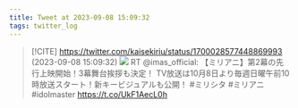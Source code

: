 ```yaml
---
title: Tweet at 2023-09-08 15:09:32
tags: twitter_log
---
```


> [!CITE] https://twitter.com/kaisekiriu/status/1700028577448869993 (2023-09-08 15:09:32)
> ![](https://twitter.com/kaisekiriu/status/1700028577448869993)
> RT @imas_official: 【ミリアニ】第2幕の先行上映開始！3幕舞台挨拶も決定！ TV放送は10月8日より毎週日曜午前10時放送スタート！新キービジュアルも公開！ #ミリシタ #ミリアニ #idolmaster https://t.co/UkF1AecL0h
